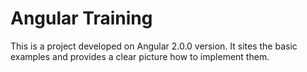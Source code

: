 # Angular Training

  This is a project developed on Angular 2.0.0 version. It sites the basic 
  examples and provides a clear picture how to implement them. 